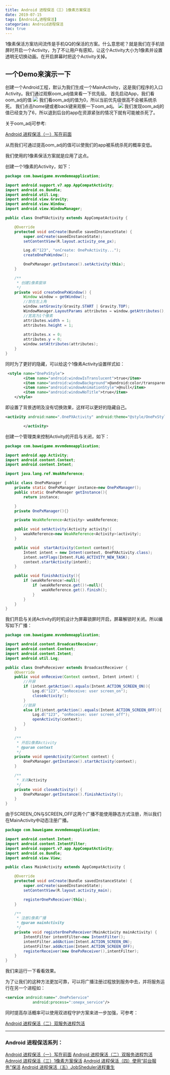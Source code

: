 ```yaml
---
title: Android 进程保活（三）1像素方案保活
date: 2019-07-15
tags: [Android,进程保活]
categories: Android进程保活
toc: true
---
```

1像素保活方案坊间流传是手机QQ的保活的方案。什么意思呢？就是我们在手机锁屏时开启一个Activity，为了不让用户有感知，让这个Activity大小为1像素并设置透明无切换动画。在开启屏幕时把这个Activity关掉。

<!--more-->
## 一个Demo来演示一下
创建一个Android工程，默认为我们生成一个MainActivity，这是我们程序的入口Activity。我们通过观察oom_adj值来看一下优先级。
首先启动App，我们看oom_adj的值
<img src="processlive3/2019-07-15-19-18-00.png" />
我们看oom_adj的值为0，所以当前优先级很高不会被系统杀死。
我们点击home键或者back键来观察一下oom_adj。
<img src="processlive3/2019-07-15-19-19-59.png" />
我们发现oom_adj的值已经变为了6，所以退到后台的app在资源紧张的情况下就有可能被杀死了。

关于oom_adj可参考:

[Android 进程保活（一）写在前面](http://www.zydeveloper.com/2019/07/15/processlive1/)

从而我们可通过提高oom_adj的值可以使我们的app被系统杀死的概率变低。

我们使用的1像素保活方案就是应用了这点。

创建一个1像素的Activity，如下：
```java
package com.baweigame.mvvmdemoapplication;

import android.support.v7.app.AppCompatActivity;
import android.os.Bundle;
import android.util.Log;
import android.view.Gravity;
import android.view.Window;
import android.view.WindowManager;

public class OnePXActivity extends AppCompatActivity {

    @Override
    protected void onCreate(Bundle savedInstanceState) {
        super.onCreate(savedInstanceState);
        setContentView(R.layout.activity_one_px);

        Log.d("123", "onCreate: OnePxActivity...");
        createOnePxWindow();

        OnePxManager.getInstance().setActivity(this);
    }

    /**
     * 创建1像素窗体
     */
    private void createOnePxWindow() {
        Window window = getWindow();
        //放在左上角
        window.setGravity(Gravity.START | Gravity.TOP);
        WindowManager.LayoutParams attributes = window.getAttributes();
        //宽高为1个像素
        attributes.width = 1;
        attributes.height = 1;
        
        attributes.x = 0;
        attributes.y = 0;
        window.setAttributes(attributes);
    }
}

```
同时为了更好的隐藏，可以给这个1像素Activity设置样式如：
```xml
 <style name="OnePxStyle">
        <item name="android:windowIsTranslucent">true</item>
        <item name="android:windowBackground">@android:color/transparent</item>
        <item name="android:windowAnimationStyle">@null</item>
        <item name="android:windowNoTitle">true</item>
    </style>
```
即设置了背景透明及没有切换效果，这样可以更好的隐藏自己。
```xml
<activity android:name=".OnePXActivity" android:theme="@style/OnePxStyle">

        </activity>
```

创建一个管理类来控制Activity的开启与关闭，如下：
```java
package com.baweigame.mvvmdemoapplication;

import android.app.Activity;
import android.content.Context;
import android.content.Intent;

import java.lang.ref.WeakReference;

public class OnePxManager {
    private static OnePxManager instance=new OnePxManager();
    public static OnePxManager getInstance(){
        return instance;

    }
    private OnePxManager(){}

    private WeakReference<Activity> weakReference;

    public void setActivity(Activity activity){
        weakReference=new WeakReference<Activity>(activity);
    }

    public void  startActivity(Context context){
        Intent intent = new Intent(context, OnePXActivity.class);
        intent.setFlags(Intent.FLAG_ACTIVITY_NEW_TASK);
        context.startActivity(intent);
    }

    public void finishActivity(){
        if (weakReference!=null){
            if (weakReference.get()!=null){
                weakReference.get().finish();
            }
        }
    }
}

```
我们开启与关闭Activity的时机设计为屏幕锁屏时开启，屏幕解锁时关闭。所以编写如下广播：
```java
package com.baweigame.mvvmdemoapplication;

import android.content.BroadcastReceiver;
import android.content.Context;
import android.content.Intent;
import android.util.Log;

public class OnePxReceiver extends BroadcastReceiver {
    @Override
    public void onReceive(Context context, Intent intent) {
        //开屏
        if (intent.getAction().equals(Intent.ACTION_SCREEN_ON)){
            Log.d("123", "onReceive: user screen_on");
            closeActivity();
        }
        //锁屏
        else if(intent.getAction().equals(Intent.ACTION_SCREEN_OFF)){
            Log.d("123", "onReceive: user screen_off");
            openActivity(context);
        }
    }

    /**
     * 开启1像素Activity
     * @param context
     */
    private void openActivity(Context context) {
        OnePxManager.getInstance().startActivity(context);
    }

    /**
     * 关闭Activity
     */
    private void closeActivity() {
        OnePxManager.getInstance().finishActivity();
    }
}

```
由于SCREEN_ON与SCREEN_OFF这两个广播不能使用静态方式注册，所以我们在MainActivity中动态注册广播。
```java
package com.baweigame.mvvmdemoapplication;

import android.content.Intent;
import android.content.IntentFilter;
import android.support.v7.app.AppCompatActivity;
import android.os.Bundle;
import android.view.View;

public class MainActivity extends AppCompatActivity {

    @Override
    protected void onCreate(Bundle savedInstanceState) {
        super.onCreate(savedInstanceState);
        setContentView(R.layout.activity_main);

        registerOnePxReceiver(this);
    }

    /**
     * 注册1像素广播
     * @param mainActivity
     */
    private void registerOnePxReceiver(MainActivity mainActivity) {
        IntentFilter intentFilter=new IntentFilter();
        intentFilter.addAction(Intent.ACTION_SCREEN_ON);
        intentFilter.addAction(Intent.ACTION_SCREEN_OFF);
        registerReceiver(new OnePxReceiver(),intentFilter);
    }
}

```
我们来运行一下看看效果。

为了让我们的这种方法更加可靠，可以将广播注册过程放到服务中去，并将服务运行在另一个进程如：
```xml
<service android:name=".OnePxService"
            android:process=":onepx_service"/>
```
同时提高存活概率可以使用双进程守护方案来进一步加强，可参考：

[Android 进程保活（二）双服务进程包活](http://www.zydeveloper.com/2019/07/15/processlive2/)


---
### Android 进程保活系列：

[Android 进程保活（一）写在前面](http://www.zydeveloper.com/2019/07/15/processlive1/)
[Android 进程保活（二）双服务进程包活](http://www.zydeveloper.com/2019/07/15/processlive2/)
[Adnroid 进程保活（三）1像素方案保活](http://www.zydeveloper.com/2019/07/15/processlive3/)
[Android 进程保活（四）使用“前台服务”保活](http://www.zydeveloper.com/2019/07/16/processlive4/)
[Android 进程保活（五）JobSheduler进程重生](http://www.zydeveloper.com/2019/07/16/processlive5/)